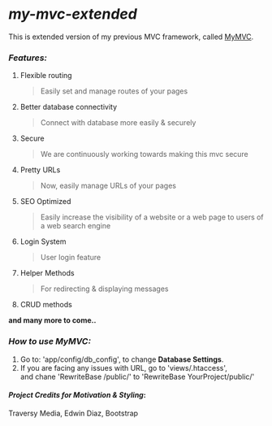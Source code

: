 # _my-mvc-extended_
This is extended version of my previous MVC framework, called 
[MyMVC](https://github.com/gurjotsaini/my_mvc.git).  

### _Features:_
1. Flexible routing
    > Easily set and manage routes of your pages
2. Better database connectivity
    > Connect with database more easily & securely
3. Secure
    > We are continuously working towards making this mvc secure
4. Pretty URLs
    > Now, easily manage URLs of your pages
5. SEO Optimized
    > Easily increase the visibility of a website or a web page to users of a web search engine
6. Login System
    > User login feature
7. Helper Methods
    > For redirecting & displaying messages
8. CRUD methods

**and many more to come..**

### _How to use MyMVC:_
1. Go to: 'app/config/db_config', to change **Database Settings**.  
2. If you are facing any issues with URL, go to 'views/.htaccess',  
and chane 'RewriteBase /public/' to 'RewriteBase YourProject/public/'

#### _Project Credits for Motivation & Styling_:
Traversy Media, Edwin Diaz, Bootstrap